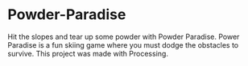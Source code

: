 # Powder-Paradise
Hit the slopes and tear up some powder with Powder Paradise. Power Paradise is a fun skiing game where you must dodge the obstacles to survive. This project was made with Processing.
